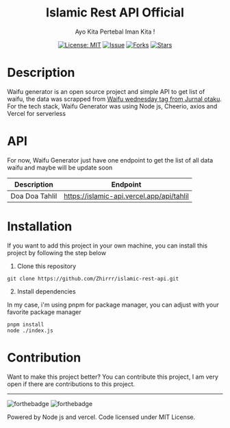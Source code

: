 <div align="center">
<h1>Islamic Rest API Official</h1>

<p>Ayo Kita Pertebal Iman Kita !</p>

[![License: MIT](https://img.shields.io/badge/License-MIT-yellow.svg)](https://raw.githubusercontent.com/satyawikananda/waifu-generator/main/LICENSE?token=AH44ZFA7YM7EATKXBSYW4Q27ZUC7I)
[![Issue](https://img.shields.io/github/issues/satyawikananda/waifu-generator)](https://img.shields.io/github/issues/satyawikananda/waifu-generator)
[![Forks](https://img.shields.io/github/forks/satyawikananda/waifu-generator)](https://img.shields.io/github/forks/satyawikananda/waifu-generator)
[![Stars](https://img.shields.io/github/stars/satyawikananda/waifu-generator)](https://img.shields.io/github/stars/satyawikananda/waifu-generator)

</div>

# Description
Waifu generator is an open source project and simple API to get list of waifu, the data was scrapped from [Waifu wednesday tag from Jurnal otaku](http://jurnalotaku.com/tag/waifu-wednesday/). For the tech stack, Waifu Generator was using Node js, Cheerio, axios and Vercel for serverless

# API
For now, Waifu Generator just have one endpoint to get the list of all data waifu and maybe will be update soon

| Description | Endpoint | 
|------------ | ---------|
| Doa Doa Tahlil | https://islamic-api.vercel.app/api/tahlil | 

# Installation
If you want to add this project in your own machine, you can install this project by following the step below

1. Clone this repository
```
git clone https://github.com/Zhirrr/islamic-rest-api.git
```
2. Install dependencies

In my case, i'm using pnpm for package manager, you can adjust with your favorite package manager

```
pnpm install
node ./index.js
```

# Contribution
Want to make this project better? You can contribute this project, I am very open if there are contributions to this project.

---
![forthebadge](https://forthebadge.com/images/badges/built-with-love.svg)
![forthebadge](https://forthebadge.com/images/badges/made-with-javascript.svg)

Powered by Node js and vercel. Code licensed under MIT License.
